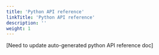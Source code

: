 ```yaml
---
title: 'Python API reference'
linkTitle: 'Python API reference'
description: ''
weight: 1
---
```


[Need to update auto-generated python API reference doc]
